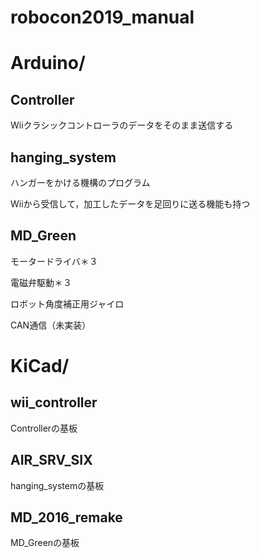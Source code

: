 # robocon2019_manual

# Arduino/
## Controller
Wiiクラシックコントローラのデータをそのまま送信する

## hanging_system
ハンガーをかける機構のプログラム

Wiiから受信して，加工したデータを足回りに送る機能も持つ

## MD_Green
モータードライバ＊３

電磁弁駆動＊３

ロボット角度補正用ジャイロ

CAN通信（未実装）

# KiCad/
## wii_controller
Controllerの基板
## AIR_SRV_SIX
hanging_systemの基板
## MD_2016_remake
MD_Greenの基板